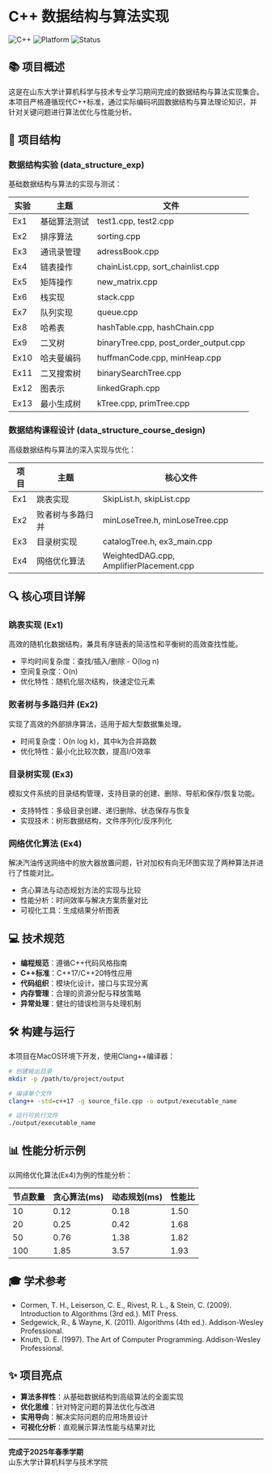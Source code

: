 # C++ 数据结构与算法实现
![C++](https://img.shields.io/badge/C++-17/20-blue.svg)
![Platform](https://img.shields.io/badge/Platform-MacOS/Linux-green.svg)
![Status](https://img.shields.io/badge/Status-Completed-brightgreen.svg)

## 📚 项目概述
这是在山东大学计算机科学与技术专业学习期间完成的数据结构与算法实现集合。本项目严格遵循现代C++标准，通过实际编码巩固数据结构与算法理论知识，并针对关键问题进行算法优化与性能分析。

## 🧩 项目结构

### 数据结构实验 (data_structure_exp)
基础数据结构与算法的实现与测试：

| 实验 | 主题 | 文件 |
|-----|------|------|
| Ex1 | 基础算法测试 | test1.cpp, test2.cpp |
| Ex2 | 排序算法 | sorting.cpp |
| Ex3 | 通讯录管理 | adressBook.cpp |
| Ex4 | 链表操作 | chainList.cpp, sort_chainlist.cpp |
| Ex5 | 矩阵操作 | new_matrix.cpp |
| Ex6 | 栈实现 | stack.cpp |
| Ex7 | 队列实现 | queue.cpp |
| Ex8 | 哈希表 | hashTable.cpp, hashChain.cpp |
| Ex9 | 二叉树 | binaryTree.cpp, post_order_output.cpp |
| Ex10 | 哈夫曼编码 | huffmanCode.cpp, minHeap.cpp |
| Ex11 | 二叉搜索树 | binarySearchTree.cpp |
| Ex12 | 图表示 | linkedGraph.cpp |
| Ex13 | 最小生成树 | kTree.cpp, primTree.cpp |

### 数据结构课程设计 (data_structure_course_design)
高级数据结构与算法的深入实现与优化：

| 项目 | 主题 | 核心文件 |
|-----|------|---------|
| Ex1 | 跳表实现 | SkipList.h, skipList.cpp |
| Ex2 | 败者树与多路归并 | minLoseTree.h, minLoseTree.cpp |
| Ex3 | 目录树实现 | catalogTree.h, ex3_main.cpp |
| Ex4 | 网络优化算法 | WeightedDAG.cpp, AmplifierPlacement.cpp |

## 🔍 核心项目详解

### 跳表实现 (Ex1)
高效的随机化数据结构，兼具有序链表的简洁性和平衡树的高效查找性能。
- 平均时间复杂度：查找/插入/删除 - O(log n)
- 空间复杂度：O(n)
- 优化特性：随机化层次结构，快速定位元素

### 败者树与多路归并 (Ex2)
实现了高效的外部排序算法，适用于超大型数据集处理。
- 时间复杂度：O(n log k)，其中k为合并路数
- 优化特性：最小化比较次数，提高I/O效率

### 目录树实现 (Ex3)
模拟文件系统的目录结构管理，支持目录的创建、删除、导航和保存/恢复功能。
- 支持特性：多级目录创建、递归删除、状态保存与恢复
- 实现技术：树形数据结构，文件序列化/反序列化

### 网络优化算法 (Ex4)
解决汽油传送网络中的放大器放置问题，针对加权有向无环图实现了两种算法并进行了性能对比。
- 贪心算法与动态规划方法的实现与比较
- 性能分析：时间效率与解决方案质量对比
- 可视化工具：生成结果分析图表

## 💻 技术规范
- **编程规范**：遵循C++代码风格指南
- **C++标准**：C++17/C++20特性应用
- **代码组织**：模块化设计，接口与实现分离
- **内存管理**：合理的资源分配与释放策略
- **异常处理**：健壮的错误检测与处理机制

## 🛠️ 构建与运行
本项目在MacOS环境下开发，使用Clang++编译器：

```bash
# 创建输出目录
mkdir -p /path/to/project/output

# 编译单个文件
clang++ -std=c++17 -g source_file.cpp -o output/executable_name

# 运行可执行文件
./output/executable_name
```

## 📊 性能分析示例

以网络优化算法(Ex4)为例的性能分析：

| 节点数量 | 贪心算法(ms) | 动态规划(ms) | 性能比 |
|---------|------------|-----------|-------|
| 10      | 0.12       | 0.18      | 1.50  |
| 20      | 0.25       | 0.42      | 1.68  |
| 50      | 0.76       | 1.38      | 1.82  |
| 100     | 1.85       | 3.57      | 1.93  |

## 🎓 学术参考
- Cormen, T. H., Leiserson, C. E., Rivest, R. L., & Stein, C. (2009). Introduction to Algorithms (3rd ed.). MIT Press.
- Sedgewick, R., & Wayne, K. (2011). Algorithms (4th ed.). Addison-Wesley Professional.
- Knuth, D. E. (1997). The Art of Computer Programming. Addison-Wesley Professional.

## ✨ 项目亮点
- **算法多样性**：从基础数据结构到高级算法的全面实现
- **优化思维**：针对特定问题的算法优化与改进
- **实用导向**：解决实际问题的应用场景设计
- **可视化分析**：直观展示算法性能与结果对比

---

**完成于2025年春季学期**  
山东大学计算机科学与技术学院

